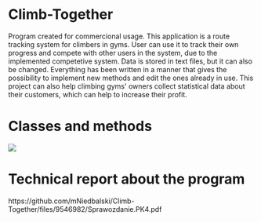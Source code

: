 # Climb-Together
Program created for commercional usage. This application is a route tracking system for climbers in gyms. User can use it to track their own progress and compete with other users in the system, due to the implemented competetive system. Data is stored in text files, but it can also be changed. Everything has been written in a manner that gives the possibility to implement new methods and edit the ones already in use. This project can also help climbing gyms' owners collect statistical data about their customers, which can help to increase their profit.

<h1> Classes and methods </h1>
<p> <img src="https://user-images.githubusercontent.com/72338271/189628955-494ce622-9012-4983-a337-2822777dc6db.jpg"> </p>

<h1> Technical report about the program </h1>
https://github.com/mNiedbalski/Climb-Together/files/9546982/Sprawozdanie.PK4.pdf

